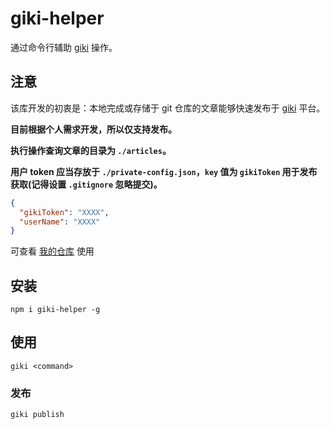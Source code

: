 # giki-helper

通过命令行辅助 [giki](https://giki.app/) 操作。

## 注意

该库开发的初衷是：本地完成或存储于 git 仓库的文章能够快速发布于 [giki](https://giki.app/) 平台。

**目前根据个人需求开发，所以仅支持发布。**

**执行操作查询文章的目录为 `./articles`。**

**用户 token 应当存放于 `./private-config.json`，`key` 值为 `gikiToken` 用于发布获取(记得设置 `.gitignore` 忽略提交)。**

```json
{
  "gikiToken": "XXXX",
  "userName": "XXXX"
}
```

可查看 [我的仓库](https://github.com/QiShaoXuan/Woolgather) 使用

## 安装

```shell
npm i giki-helper -g
```

## 使用

```shell
giki <command>
```

### 发布

```shell
giki publish
```
